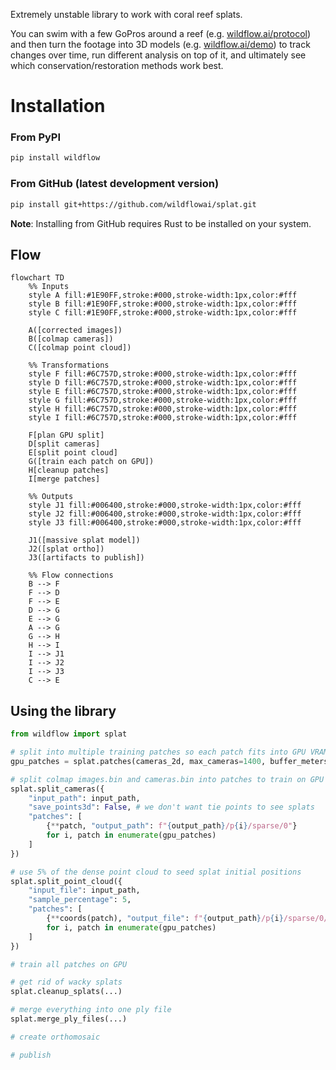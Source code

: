 Extremely unstable library to work with coral reef splats.

You can swim with a few GoPros around a reef (e.g. [wildflow.ai/protocol](https://wildflow.ai/protocol)) and then turn the footage into 3D models (e.g. [wildflow.ai/demo](https://wildflow.ai/demo)) to track changes over time, run different analysis on top of it, and ultimately see which conservation/restoration methods work best.

# Installation

### From PyPI
```bash
pip install wildflow
```

### From GitHub (latest development version)
```bash
pip install git+https://github.com/wildflowai/splat.git
```

**Note**: Installing from GitHub requires Rust to be installed on your system.

## Flow

```mermaid
flowchart TD
    %% Inputs
    style A fill:#1E90FF,stroke:#000,stroke-width:1px,color:#fff
    style B fill:#1E90FF,stroke:#000,stroke-width:1px,color:#fff
    style C fill:#1E90FF,stroke:#000,stroke-width:1px,color:#fff

    A([corrected images]) 
    B([colmap cameras])
    C([colmap point cloud])

    %% Transformations
    style F fill:#6C757D,stroke:#000,stroke-width:1px,color:#fff
    style D fill:#6C757D,stroke:#000,stroke-width:1px,color:#fff
    style E fill:#6C757D,stroke:#000,stroke-width:1px,color:#fff
    style G fill:#6C757D,stroke:#000,stroke-width:1px,color:#fff
    style H fill:#6C757D,stroke:#000,stroke-width:1px,color:#fff
    style I fill:#6C757D,stroke:#000,stroke-width:1px,color:#fff

    F[plan GPU split]
    D[split cameras]
    E[split point cloud]
    G([train each patch on GPU])
    H[cleanup patches]
    I[merge patches]

    %% Outputs
    style J1 fill:#006400,stroke:#000,stroke-width:1px,color:#fff
    style J2 fill:#006400,stroke:#000,stroke-width:1px,color:#fff
    style J3 fill:#006400,stroke:#000,stroke-width:1px,color:#fff

    J1([massive splat model])
    J2([splat ortho])
    J3([artifacts to publish])

    %% Flow connections
    B --> F
    F --> D
    F --> E
    D --> G
    E --> G
    A --> G
    G --> H
    H --> I
    I --> J1
    I --> J2
    I --> J3
    C --> E
```

## Using the library
```py
from wildflow import splat

# split into multiple training patches so each patch fits into GPU VRAM
gpu_patches = splat.patches(cameras_2d, max_cameras=1400, buffer_meters=2)

# split colmap images.bin and cameras.bin into patches to train on GPU
splat.split_cameras({
    "input_path": input_path,
    "save_points3d": False, # we don't want tie points to see splats
    "patches": [
        {**patch, "output_path": f"{output_path}/p{i}/sparse/0"}
        for i, patch in enumerate(gpu_patches)
    ]
})

# use 5% of the dense point cloud to seed splat initial positions
splat.split_point_cloud({
    "input_file": input_path,
    "sample_percentage": 5,
    "patches": [
        {**coords(patch), "output_file": f"{output_path}/p{i}/sparse/0/points3D.bin"}
        for i, patch in enumerate(gpu_patches)
    ]
})

# train all patches on GPU

# get rid of wacky splats
splat.cleanup_splats(...)

# merge everything into one ply file
splat.merge_ply_files(...)

# create orthomosaic

# publish

```

